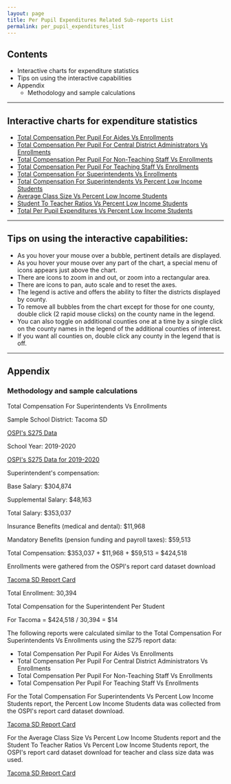 ```yaml
---
layout: page
title: Per Pupil Expenditures Related Sub-reports List
permalink: per_pupil_expenditures_list
---
```


## Contents
- Interactive charts for expenditure statistics
- Tips on using the interactive capabilities
- Appendix
    - Methodology and sample calculations

___

## Interactive charts for expenditure statistics
- [Total Compensation Per Pupil For Aides Vs Enrollments](aides_total_compensation_per_pupil)
- [Total Compensation Per Pupil For Central District Administrators Vs Enrollments](central_district_administrators_total_compensation_per_pupil)
- [Total Compensation Per Pupil For Non-Teaching Staff Vs Enrollments](non_teaching_staff_total_compensation_per_pupil)
- [Total Compensation Per Pupil For Teaching Staff Vs Enrollments](teaching_staff_total_compensation_per_pupil)
- [Total Compensation For Superintendents Vs Enrollments](superintendents_total_compensation)
- [Total Compensation For Superintendents Vs Percent Low Income Students](superintendents_total_compensation_vs_low_income_students)
- [Average Class Size Vs Percent Low Income Students](average_class_size)
- [Student To Teacher Ratios Vs Percent Low Income Students](students_per_teacher)
- [Total Per Pupil Expenditures Vs Percent Low Income Students](total_expenditures_per_pupil)

___

## Tips on using the interactive capabilities:
- As you hover your mouse over a bubble, pertinent details are displayed.
- As you hover your mouse over any part of the chart, a special menu of icons appears just above the chart. 
- There are icons to zoom in and out, or zoom into a rectangular area.
- There are icons to pan, auto scale and to reset the axes.
- The legend is active and offers the ability to filter the districts displayed by county.
- To remove all bubbles from the chart except for those for one county, double click (2 rapid mouse clicks) on the county name in the legend.
- You can also toggle on additional counties one at a time by a single click on the county names in the legend of the additional counties of interest.
- If you want all counties on, double click any county in the legend that is off.

___

## Appendix
### Methodology and sample calculations

Total Compensation For Superintendents Vs Enrollments

Sample School District: Tacoma SD

[OSPI's S275 Data](https://www.k12.wa.us/safs-database-files)

School Year: 2019-2020

[OSPI's S275 Data for 2019-2020](https://www.k12.wa.us/sites/default/files/public/safs/pub/per/1920/Washington_State_School_Personnel_-_School_Year_2019-2020.pdf)

Superintendent's compensation:

Base Salary: $304,874

Supplemental Salary: $48,163

Total Salary: $353,037

Insurance Benefits (medical and dental): $11,968

Mandatory Benefits (pension funding and payroll taxes): $59,513

Total Compensation: $353,037 + $11,968 + $59,513 = $424,518

Enrollments were gathered from the OSPI's report card dataset download

[Tacoma SD Report Card](https://washingtonstatereportcard.ospi.k12.wa.us/ReportCard/ViewSchoolOrDistrict/100261)

Total Enrollment: 30,394

Total Compensation for the Superintendent Per Student

For Tacoma = $424,518 / 30,394 = $14

The following reports were calculated similar to the Total Compensation For Superintendents Vs Enrollments using the S275 report data:
- Total Compensation Per Pupil For Aides Vs Enrollments
- Total Compensation Per Pupil For Central District Administrators Vs Enrollments
- Total Compensation Per Pupil For Non-Teaching Staff Vs Enrollments
- Total Compensation Per Pupil For Teaching Staff Vs Enrollments

For the Total Compensation For Superintendents Vs Percent Low Income Students report, the Percent Low Income Students data was collected from the OSPI's report card dataset download.

[Tacoma SD Report Card](https://washingtonstatereportcard.ospi.k12.wa.us/ReportCard/ViewSchoolOrDistrict/100261)

For the Average Class Size Vs Percent Low Income Students report and the Student To Teacher Ratios Vs Percent Low Income Students report, the OSPI's report card dataset download for teacher and class size data was used.

[Tacoma SD Report Card](https://washingtonstatereportcard.ospi.k12.wa.us/ReportCard/ViewSchoolOrDistrict/100261)
